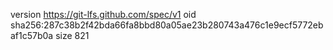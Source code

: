 version https://git-lfs.github.com/spec/v1
oid sha256:287c38b2f42bda66fa8bbd80a05ae23b280743a476c1e9ecf5772ebaf1c57b0a
size 821
